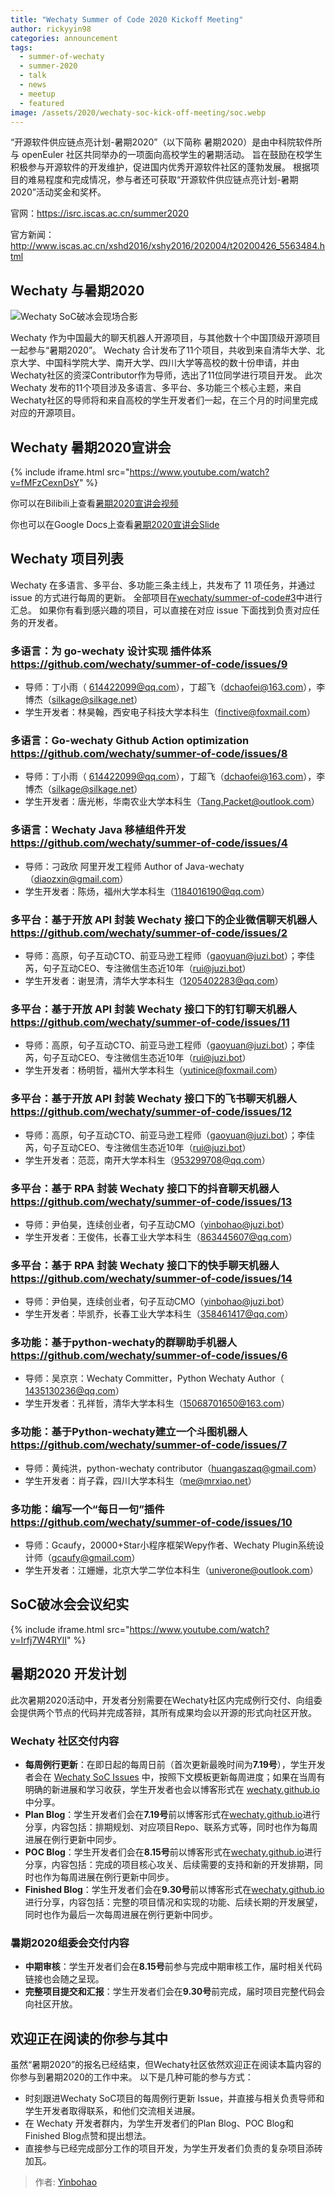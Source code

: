 ```yaml
---
title: "Wechaty Summer of Code 2020 Kickoff Meeting"
author: rickyyin98
categories: announcement
tags:
  - summer-of-wechaty
  - summer-2020
  - talk
  - news
  - meetup
  - featured
image: /assets/2020/wechaty-soc-kick-off-meeting/soc.webp
---
```


“开源软件供应链点亮计划-暑期2020”（以下简称 暑期2020）是由中科院软件所与 openEuler 社区共同举办的一项面向高校学生的暑期活动。
旨在鼓励在校学生积极参与开源软件的开发维护，促进国内优秀开源软件社区的蓬勃发展。
根据项目的难易程度和完成情况，参与者还可获取“开源软件供应链点亮计划-暑期2020”活动奖金和奖杯。

官网：<https://isrc.iscas.ac.cn/summer2020>

官方新闻：<http://www.iscas.ac.cn/xshd2016/xshy2016/202004/t20200426_5563484.html>

## Wechaty 与暑期2020

![Wechaty SoC破冰会现场合影](/assets/2020/wechaty-soc-kick-off-meeting/group-photo.webp)

Wechaty 作为中国最大的聊天机器人开源项目，与其他数十个中国顶级开源项目一起参与“暑期2020”。
Wechaty 合计发布了11个项目，共收到来自清华大学、北京大学、中国科学院大学、南开大学、四川大学等高校的数十份申请，并由Wechaty社区的资深Contributor作为导师，选出了11位同学进行项目开发。
此次 Wechaty 发布的11个项目涉及多语言、多平台、多功能三个核心主题，来自Wechaty社区的导师将和来自高校的学生开发者们一起，在三个月的时间里完成对应的开源项目。

## Wechaty 暑期2020宣讲会

{% include iframe.html src="https://www.youtube.com/watch?v=fMFzCexnDsY" %}

你可以在Bilibili上查看[暑期2020宣讲会视频](//player.bilibili.com/player.html?aid=625978692&bvid=BV1et4y1y7a2&cid=199810616&page=13)

你也可以在Google Docs上查看[暑期2020宣讲会Slide](https://docs.google.com/presentation/d/1ZLH37rQyRgChGqFCUDjA5rbVgBuRkVM4Tys-_ls0gs0/edit#slide=id.g88410f616d_1_20)

## Wechaty 项目列表

Wechaty 在多语言、多平台、多功能三条主线上，共发布了 11 项任务，并通过 issue 的方式进行每周的更新。
全部项目在[wechaty/summer-of-code#3](https://github.com/wechaty/summer-of-code/issues/3)中进行汇总。
如果你有看到感兴趣的项目，可以直接在对应 issue 下面找到负责对应任务的开发者。

### 多语言：为 go-wechaty 设计实现 插件体系 <https://github.com/wechaty/summer-of-code/issues/9>

- 导师：丁小雨（ 614422099@qq.com），丁超飞（dchaofei@163.com），李博杰（silkage@silkage.net）
- 学生开发者：林昊翰，西安电子科技大学本科生（finctive@foxmail.com）

### 多语言：Go-wechaty Github Action optimization <https://github.com/wechaty/summer-of-code/issues/8>

- 导师：丁小雨（ 614422099@qq.com），丁超飞（dchaofei@163.com），李博杰（silkage@silkage.net）
- 学生开发者：唐光彬，华南农业大学本科生（Tang.Packet@outlook.com）

### 多语言：Wechaty Java 移植组件开发 <https://github.com/wechaty/summer-of-code/issues/4>

- 导师：刁政欣 阿里开发工程师 Author of Java-wechaty （diaozxin@gmail.com）
- 学生开发者：陈炀，福州大学本科生（1184016190@qq.com）

### 多平台：基于开放 API 封装 Wechaty 接口下的企业微信聊天机器人 <https://github.com/wechaty/summer-of-code/issues/2>

- 导师：高原，句子互动CTO、前亚马逊工程师（gaoyuan@juzi.bot）；李佳芮，句子互动CEO、专注微信生态近10年（rui@juzi.bot）
- 学生开发者：谢昱清，清华大学本科生（1205402283@qq.com）

### 多平台：基于开放 API 封装 Wechaty 接口下的钉钉聊天机器人 <https://github.com/wechaty/summer-of-code/issues/11>

- 导师：高原，句子互动CTO、前亚马逊工程师（gaoyuan@juzi.bot）；李佳芮，句子互动CEO、专注微信生态近10年（rui@juzi.bot）
- 学生开发者：杨明哲，福州大学本科生（yutinice@foxmail.com）

### 多平台：基于开放 API 封装 Wechaty 接口下的飞书聊天机器人 <https://github.com/wechaty/summer-of-code/issues/12>

- 导师：高原，句子互动CTO、前亚马逊工程师（gaoyuan@juzi.bot）；李佳芮，句子互动CEO、专注微信生态近10年（rui@juzi.bot）
- 学生开发者：范蕊，南开大学本科生（953299708@qq.com）

### 多平台：基于 RPA 封装 Wechaty 接口下的抖音聊天机器人 <https://github.com/wechaty/summer-of-code/issues/13>

- 导师：尹伯昊，连续创业者，句子互动CMO（yinbohao@juzi.bot）
- 学生开发者：王俊伟，长春工业大学本科生（863445607@qq.com）

### 多平台：基于 RPA 封装 Wechaty 接口下的快手聊天机器人 <https://github.com/wechaty/summer-of-code/issues/14>

- 导师：尹伯昊，连续创业者，句子互动CMO（yinbohao@juzi.bot）
- 学生开发者：毕凯乔，长春工业大学本科生（358461417@qq.com）

### 多功能：基于python-wechaty的群聊助手机器人 <https://github.com/wechaty/summer-of-code/issues/6>

- 导师：吴京京：Wechaty Committer，Python Wechaty Author（ 1435130236@qq.com）
- 学生开发者：孔祥哲，清华大学本科生（15068701650@163.com）

### 多功能：基于Python-wechaty建立一个斗图机器人 <https://github.com/wechaty/summer-of-code/issues/7>

- 导师：黄纯洪，python-wechaty contributor（huangaszaq@gmail.com）
- 学生开发者：肖子霖，四川大学本科生（me@mrxiao.net）

### 多功能：编写一个“每日一句”插件 <https://github.com/wechaty/summer-of-code/issues/10>

- 导师：Gcaufy，20000+Star小程序框架Wepy作者、Wechaty Plugin系统设计师（gcaufy@gmail.com）
- 学生开发者：江姗姗，北京大学二学位本科生（univerone@outlook.com）

## SoC破冰会会议纪实

{% include iframe.html src="https://www.youtube.com/watch?v=Irfj7W4RYlI" %}

## 暑期2020 开发计划

此次暑期2020活动中，开发者分别需要在Wechaty社区内完成例行交付、向组委会提供两个节点的代码并完成答辩，其所有成果均会以开源的形式向社区开放。

### Wechaty 社区交付内容

- **每周例行更新**：在即日起的每周日前（首次更新最晚时间为**7.19号**），学生开发者会在 [Wechaty SoC Issues](https://github.com/wechaty/summer-of-code/issues) 中，按照下文模板更新每周进度；如果在当周有明确的新进展和学习收获，学生开发者也会以博客形式在 [wechaty.github.io](https://github.com/wechaty/wechaty.github.io) 中分享。
- **Plan Blog**：学生开发者们会在**7.19号**前以博客形式在[wechaty.github.io](https://github.com/wechaty/wechaty.github.io)进行分享，内容包括：排期规划、对应项目Repo、联系方式等，同时也作为每周进展在例行更新中同步。
- **POC Blog**：学生开发者们会在**8.15号**前以博客形式在[wechaty.github.io](https://github.com/wechaty/wechaty.github.io)进行分享，内容包括：完成的项目核心攻关、后续需要的支持和新的开发排期，同时也作为每周进展在例行更新中同步。
- **Finished Blog**：学生开发者们会在**9.30号**前以博客形式在[wechaty.github.io](https://github.com/wechaty/wechaty.github.io)进行分享，内容包括：完整的项目情况和实现的功能、后续长期的开发展望，同时也作为最后一次每周进展在例行更新中同步。

### 暑期2020组委会交付内容

- **中期审核**：学生开发者们会在**8.15号**前参与完成中期审核工作，届时相关代码链接也会随之呈现。
- **完整项目提交和汇报**：学生开发者们会在**9.30号**前完成，届时项目完整代码会向社区开放。

## 欢迎正在阅读的你参与其中

虽然“暑期2020”的报名已经结束，但Wechaty社区依然欢迎正在阅读本篇内容的你参与到暑期2020的工作中来。
以下是几种可能的参与方式：

- 时刻跟进Wechaty SoC项目的每周例行更新 Issue，并直接与相关负责导师和学生开发者取得联系，和他们交流相关进展。
- 在 Wechaty 开发者群内，为学生开发者们的Plan Blog、POC Blog和Finished Blog点赞和提出想法。
- 直接参与已经完成部分工作的项目开发，为学生开发者们负责的复杂项目添砖加瓦。

> 作者: [Yinbohao](https://github.com/rickyyin98/)
